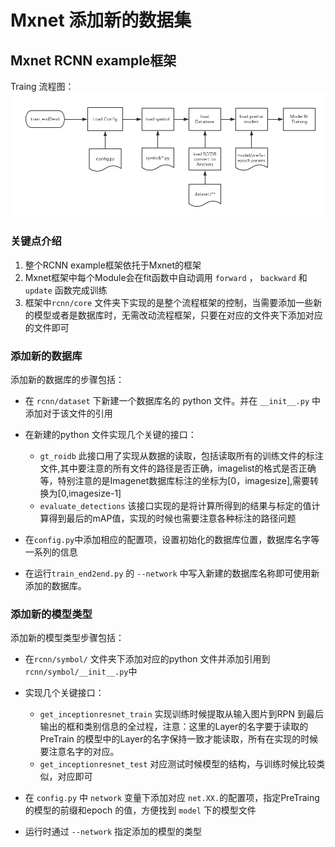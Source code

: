 # Mxnet 添加新的数据集
## Mxnet RCNN example框架
Traing 流程图：
![](mxnetTraining.png)
### 关键点介绍
1. 整个RCNN example框架依托于Mxnet的框架
2. Mxnet框架中每个Module会在fit函数中自动调用 `forward` ， `backward` 和 `update` 函数完成训练
3. 框架中`rcnn/core` 文件夹下实现的是整个流程框架的控制，当需要添加一些新的模型或者是数据库时，无需改动流程框架，只要在对应的文件夹下添加对应的文件即可

### 添加新的数据库
添加新的数据库的步骤包括：

* 在 `rcnn/dataset` 下新建一个数据库名的 python 文件。并在 `__init__.py` 中添加对于该文件的引用

* 在新建的python 文件实现几个关键的接口：
 	* `gt_roidb` 此接口用了实现从数据的读取，包括读取所有的训练文件的标注文件,其中要注意的所有文件的路径是否正确，imagelist的格式是否正确等，特别注意的是Imagenet数据库标注的坐标为[0，imagesize],需要转换为[0,imagesize-1]
	* `evaluate_detections` 该接口实现的是将计算所得到的结果与标定的值计算得到最后的mAP值，实现的时候也需要注意各种标注的路径问题

* 在`config.py`中添加相应的配置项，设置初始化的数据库位置，数据库名字等一系列的信息

* 在运行`train_end2end.py` 的 `--network` 中写入新建的数据库名称即可使用新添加的数据库。

### 添加新的模型类型
添加新的模型类型步骤包括：

* 在`rcnn/symbol/` 文件夹下添加对应的python 文件并添加引用到`rcnn/symbol/__init__.py`中

* 实现几个关键接口：
	
	* `get_inceptionresnet_train` 实现训练时候提取从输入图片到RPN 到最后输出的框和类别信息的全过程，注意：这里的Layer的名字要于读取的PreTrain 的模型中的Layer的名字保持一致才能读取，所有在实现的时候要注意名字的对应。
	* `get_inceptionresnet_test` 对应测试时候模型的结构，与训练时候比较类似，对应即可

* 在 `config.py` 中 `network` 变量下添加对应 `net.XX.`的配置项，指定PreTraing的模型的前缀和epoch 的值，方便找到 `model` 下的模型文件

* 运行时通过 `--network` 指定添加的模型的类型


